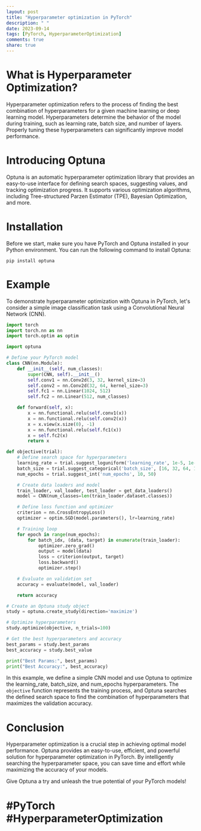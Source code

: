 ```yaml
---
layout: post
title: "Hyperparameter optimization in PyTorch"
description: " "
date: 2023-09-14
tags: [PyTorch, HyperparameterOptimization]
comments: true
share: true
---
```


# What is Hyperparameter Optimization?

Hyperparameter optimization refers to the process of finding the best combination of hyperparameters for a given machine learning or deep learning model. Hyperparameters determine the behavior of the model during training, such as learning rate, batch size, and number of layers. Properly tuning these hyperparameters can significantly improve model performance.

# Introducing Optuna

Optuna is an automatic hyperparameter optimization library that provides an easy-to-use interface for defining search spaces, suggesting values, and tracking optimization progress. It supports various optimization algorithms, including Tree-structured Parzen Estimator (TPE), Bayesian Optimization, and more.

# Installation

Before we start, make sure you have PyTorch and Optuna installed in your Python environment. You can run the following command to install Optuna:

```
pip install optuna
```

# Example

To demonstrate hyperparameter optimization with Optuna in PyTorch, let's consider a simple image classification task using a Convolutional Neural Network (CNN).

```python
import torch
import torch.nn as nn
import torch.optim as optim

import optuna

# Define your PyTorch model
class CNN(nn.Module):
    def __init__(self, num_classes):
        super(CNN, self).__init__()
        self.conv1 = nn.Conv2d(3, 32, kernel_size=3)
        self.conv2 = nn.Conv2d(32, 64, kernel_size=3)
        self.fc1 = nn.Linear(1024, 512)
        self.fc2 = nn.Linear(512, num_classes)

    def forward(self, x):
        x = nn.functional.relu(self.conv1(x))
        x = nn.functional.relu(self.conv2(x))
        x = x.view(x.size(0), -1)
        x = nn.functional.relu(self.fc1(x))
        x = self.fc2(x)
        return x

def objective(trial):
    # Define search space for hyperparameters
    learning_rate = trial.suggest_loguniform('learning_rate', 1e-5, 1e-1)
    batch_size = trial.suggest_categorical('batch_size', [16, 32, 64, 128])
    num_epochs = trial.suggest_int('num_epochs', 10, 50)

    # Create data loaders and model
    train_loader, val_loader, test_loader = get_data_loaders()
    model = CNN(num_classes=len(train_loader.dataset.classes))

    # Define loss function and optimizer
    criterion = nn.CrossEntropyLoss()
    optimizer = optim.SGD(model.parameters(), lr=learning_rate)

    # Training loop
    for epoch in range(num_epochs):
        for batch_idx, (data, target) in enumerate(train_loader):
            optimizer.zero_grad()
            output = model(data)
            loss = criterion(output, target)
            loss.backward()
            optimizer.step()

    # Evaluate on validation set
    accuracy = evaluate(model, val_loader)

    return accuracy

# Create an Optuna study object
study = optuna.create_study(direction='maximize')

# Optimize hyperparameters
study.optimize(objective, n_trials=100)

# Get the best hyperparameters and accuracy
best_params = study.best_params
best_accuracy = study.best_value

print("Best Params:", best_params)
print("Best Accuracy:", best_accuracy)
```

In this example, we define a simple CNN model and use Optuna to optimize the learning_rate, batch_size, and num_epochs hyperparameters. The `objective` function represents the training process, and Optuna searches the defined search space to find the combination of hyperparameters that maximizes the validation accuracy.

# Conclusion

Hyperparameter optimization is a crucial step in achieving optimal model performance. Optuna provides an easy-to-use, efficient, and powerful solution for hyperparameter optimization in PyTorch. By intelligently searching the hyperparameter space, you can save time and effort while maximizing the accuracy of your models.

Give Optuna a try and unleash the true potential of your PyTorch models!

# #PyTorch #HyperparameterOptimization